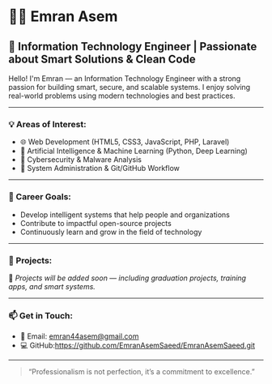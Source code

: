 # 👨‍💻 Emran Asem

## 🧠 Information Technology Engineer | Passionate about Smart Solutions & Clean Code

Hello! I'm Emran — an Information Technology Engineer with a strong passion for building smart, secure, and scalable systems.
I enjoy solving real-world problems using modern technologies and best practices.

---

### 💡 Areas of Interest:

- 🌐 Web Development (HTML5, CSS3, JavaScript, PHP, Laravel)
- 🤖 Artificial Intelligence & Machine Learning (Python, Deep Learning)
- 🔐 Cybersecurity & Malware Analysis
- 🧰 System Administration & Git/GitHub Workflow

---

### 🎯 Career Goals:

- Develop intelligent systems that help people and organizations
- Contribute to impactful open-source projects
- Continuously learn and grow in the field of technology

---

### 🚀 Projects:

🚧 *Projects will be added soon — including graduation projects, training apps, and smart systems.*

---

### 📫 Get in Touch:

- 📧 Email: emran44asem@gmail.com
- 💻 GitHub:https://github.com/EmranAsemSaeed/EmranAsemSaeed.git
---

> “Professionalism is not perfection, it’s a commitment to excellence.”

